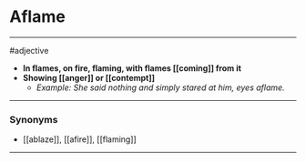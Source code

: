 # Aflame
---
#adjective
- **In flames, on fire, flaming, with flames [[coming]] from it**
- **Showing [[anger]] or [[contempt]]**
	- _Example: She said nothing and simply stared at him, eyes aflame._
---
### Synonyms
- [[ablaze]], [[afire]], [[flaming]]
---
